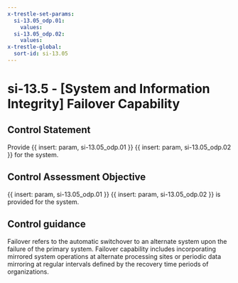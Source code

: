 ```yaml
---
x-trestle-set-params:
  si-13.05_odp.01:
    values:
  si-13.05_odp.02:
    values:
x-trestle-global:
  sort-id: si-13.05
---
```


# si-13.5 - \[System and Information Integrity\] Failover Capability

## Control Statement

Provide {{ insert: param, si-13.05_odp.01 }} {{ insert: param, si-13.05_odp.02 }} for the system.

## Control Assessment Objective

{{ insert: param, si-13.05_odp.01 }} {{ insert: param, si-13.05_odp.02 }} is provided for the system.

## Control guidance

Failover refers to the automatic switchover to an alternate system upon the failure of the primary system. Failover capability includes incorporating mirrored system operations at alternate processing sites or periodic data mirroring at regular intervals defined by the recovery time periods of organizations.
